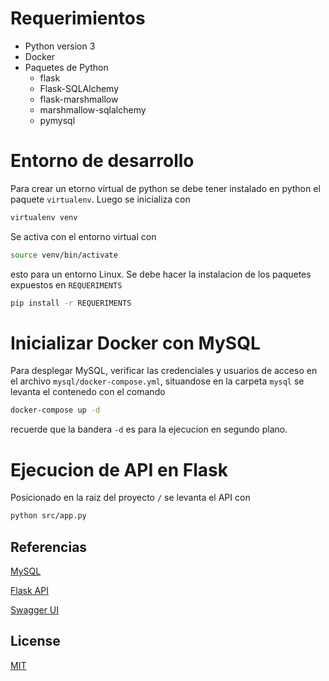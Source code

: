 # Requerimientos
 - Python version 3
 - Docker
 - Paquetes de Python
    - flask
    - Flask-SQLAlchemy
    - flask-marshmallow
    - marshmallow-sqlalchemy
    - pymysql

# Entorno de desarrollo
Para crear un etorno virtual de python se debe tener instalado en python el paquete ```virtualenv```.
Luego se inicializa con 

```bash
virtualenv venv
```
Se activa con el entorno virtual con

```bash
source venv/bin/activate
```

esto para un entorno Linux. Se debe hacer la instalacion de los paquetes expuestos en ``REQUERIMENTS``

```bash
pip install -r REQUERIMENTS
```

# Inicializar Docker con MySQL
Para desplegar MySQL, verificar las credenciales y usuarios de acceso en el archivo ``mysql/docker-compose.yml``, situandose en la carpeta ``mysql`` se levanta el contenedo con el comando 

```bash
docker-compose up -d
```

recuerde que la bandera ``-d`` es para la ejecucion en segundo plano.

# Ejecucion de API en Flask
Posicionado en la raiz del proyecto ```/``` se levanta el API con 

```bash
python src/app.py
```

## Referencias
[MySQL](https://github.com/tutorialesvip/Docker-Compose-MySQL)

[Flask API](https://www.youtube.com/watch?v=MvVqjQqSdM4)

[Swagger UI]()

## License
[MIT](https://choosealicense.com/licenses/mit/)
